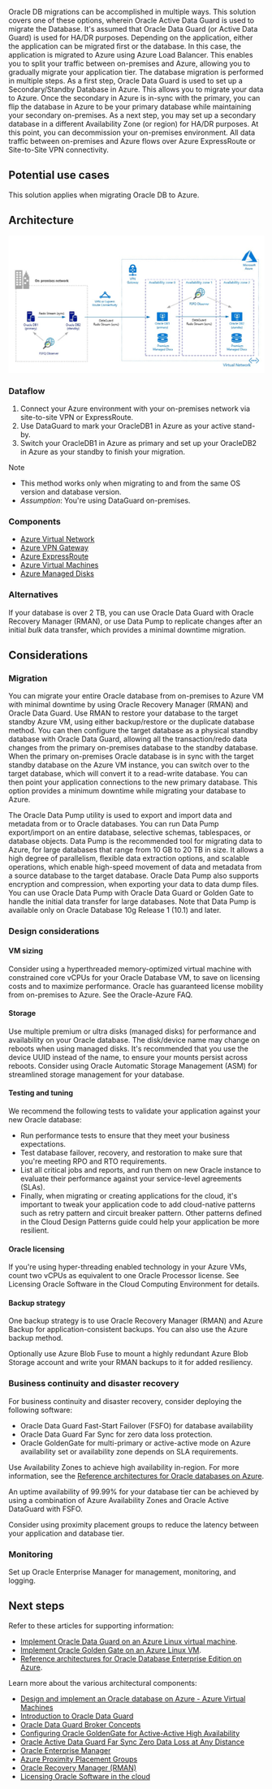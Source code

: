 Oracle DB migrations can be accomplished in multiple ways. This solution covers one of these options, wherein Oracle Active Data Guard is used to migrate the Database. It's assumed that Oracle Data Guard (or Active Data Guard) is used for HA/DR purposes. Depending on the application, either the application can be migrated first or the database. In this case, the application is migrated to Azure using Azure Load Balancer. This enables you to split your traffic between on-premises and Azure, allowing you to gradually migrate your application tier. The database migration is performed in multiple steps. As a first step, Oracle Data Guard is used to set up a Secondary/Standby Database in Azure. This allows you to migrate your data to Azure. Once the secondary in Azure is in-sync with the primary, you can flip the database in Azure to be your primary database while maintaining your secondary on-premises. As a next step, you may set up a secondary database in a different Availability Zone (or region) for HA/DR purposes. At this point, you can decommission your on-premises environment. All data traffic between on-premises and Azure flows over Azure ExpressRoute or Site-to-Site VPN connectivity.

## Potential use cases

This solution applies when migrating Oracle DB to Azure.

## Architecture

![Architecture Diagram shows completing a database migration from Oracle to Azure.](../media/reference-architecture-for-oracle-database-migration-to-azure.png)

### Dataflow

1. Connect your Azure environment with your on-premises network via site-to-site VPN or ExpressRoute.
1. Use DataGuard to mark your OracleDB1 in Azure as your active stand-by.
1. Switch your OracleDB1 in Azure as primary and set up your OracleDB2 in Azure as your standby to finish your migration.

> [!Note]
>
> - This method works only when migrating to and from the same OS version and database version.
> - *Assumption*: You're using DataGuard on-premises.

### Components

* [Azure Virtual Network](https://azure.microsoft.com/services/virtual-network)
* [Azure VPN Gateway](https://azure.microsoft.com/services/vpn-gateway)
* [Azure ExpressRoute](https://azure.microsoft.com/services/expressroute)
* [Azure Virtual Machines](https://azure.microsoft.com/services/virtual-machines)
* [Azure Managed Disks](/azure/virtual-machines/disks-types)

### Alternatives

If your database is over 2 TB, you can use Oracle Data Guard with Oracle Recovery Manager (RMAN), or use Data Pump to replicate changes after an initial _bulk_ data transfer, which provides a minimal downtime migration.

## Considerations

### Migration

You can migrate your entire Oracle database from on-premises to Azure VM with minimal downtime by using Oracle Recovery Manager (RMAN) and Oracle Data Guard. Use RMAN to restore your database to the target standby Azure VM, using either backup/restore or the duplicate database method. You can then configure the target database as a physical standby database with Oracle Data Guard, allowing all the transaction/redo data changes from the primary on-premises database to the standby database. When the primary on-premises Oracle database is in sync with the target standby database on the Azure VM instance, you can switch over to the target database, which will convert it to a read-write database. You can then point your application connections to the new primary database. This option provides a minimum downtime while migrating your database to Azure.

The Oracle Data Pump utility is used to export and import data and metadata from or to Oracle databases. You can run Data Pump export/import on an entire database, selective schemas, tablespaces, or database objects. Data Pump is the recommended tool for migrating data to Azure, for large databases that range from 10 GB to 20 TB in size. It allows a high degree of parallelism, flexible data extraction options, and scalable operations, which enable high-speed movement of data and metadata from a source database to the target database. Oracle Data Pump also supports encryption and compression, when exporting your data to data dump files. You can use Oracle Data Pump with Oracle Data Guard or Golden Gate to handle the initial data transfer for large databases. Note that Data Pump is available only on Oracle Database 10g Release 1 (10.1) and later.

### Design considerations

#### VM sizing

Consider using a hyperthreaded memory-optimized virtual machine with constrained core vCPUs for your Oracle Database VM, to save on licensing costs and to maximize performance. Oracle has guaranteed license mobility from on-premises to Azure. See the Oracle-Azure FAQ.

#### Storage

Use multiple premium or ultra disks (managed disks) for performance and availability on your Oracle database. The disk/device name may change on reboots when using managed disks. It's recommended that you use the device UUID instead of the name, to ensure your mounts persist across reboots. Consider using Oracle Automatic Storage Management (ASM) for streamlined storage management for your database.

#### Testing and tuning

We recommend the following tests to validate your application against your new Oracle database:

* Run performance tests to ensure that they meet your business expectations.
* Test database failover, recovery, and restoration to make sure that you're meeting RPO and RTO requirements.
* List all critical jobs and reports, and run them on new Oracle instance to evaluate their performance against your service-level agreements (SLAs).
* Finally, when migrating or creating applications for the cloud, it's important to tweak your application code to add cloud-native patterns such as retry pattern and circuit breaker pattern. Other patterns defined in the Cloud Design Patterns guide could help your application be more resilient.

#### Oracle licensing

If you're using hyper-threading enabled technology in your Azure VMs, count two vCPUs as equivalent to one Oracle Processor license. See Licensing Oracle Software in the Cloud Computing Environment for details.

#### Backup strategy

One backup strategy is to use Oracle Recovery Manager (RMAN) and Azure Backup for application-consistent backups.  You can also use the Azure backup method.

Optionally use Azure Blob Fuse to mount a highly redundant Azure Blob Storage account and write your RMAN backups to it for added resiliency.

### Business continuity and disaster recovery

For business continuity and disaster recovery, consider deploying the following software:

* Oracle Data Guard Fast-Start Failover (FSFO) for database availability
* Oracle Data Guard Far Sync for zero data loss protection.
* Oracle GoldenGate for multi-primary or active-active mode on Azure availability set or availability zone depends on SLA requirements.

Use Availability Zones to achieve high availability in-region. For more information, see the [Reference architectures for Oracle databases on Azure](/azure/virtual-machines/workloads/oracle/oracle-reference-architecture).

An uptime availability of 99.99% for your database tier can be achieved by using a combination of Azure Availability Zones and Oracle Active DataGuard with FSFO.

Consider using proximity placement groups to reduce the latency between your application and database tier.

### Monitoring

Set up Oracle Enterprise Manager for management, monitoring, and logging.

## Next steps

Refer to these articles for supporting information:

* [Implement Oracle Data Guard on an Azure Linux virtual machine](/azure/virtual-machines/workloads/oracle/configure-oracle-dataguard).
* [Implement Oracle Golden Gate on an Azure Linux VM](/azure/virtual-machines/workloads/oracle/configure-oracle-golden-gate).
* [Reference architectures for Oracle Database Enterprise Edition on Azure](/azure/virtual-machines/workloads/oracle/oracle-reference-architecture).

Learn more about the various architectural components:

* [Design and implement an Oracle database on Azure - Azure Virtual Machines](/azure/virtual-machines/workloads/oracle/oracle-design)
* [Introduction to Oracle Data Guard](https://docs.oracle.com/en/database/oracle/oracle-database/18/sbydb/introduction-to-oracle-data-guard-concepts.html#GUID-5E73667D-4A56-445E-911F-1E99092DD8D7)
* [Oracle Data Guard Broker Concepts](https://docs.oracle.com/en/database/oracle/oracle-database/12.2/dgbkr/oracle-data-guard-broker-concepts.html)
* [Configuring Oracle GoldenGate for Active-Active High Availability](https://docs.oracle.com/goldengate/1212/gg-winux/GWUAD/wu_bidirectional.htm#GWUAD282)
* [Oracle Active Data Guard Far Sync Zero Data Loss at Any Distance](https://www.oracle.com/technetwork/database/availability/farsync-2267608.pdf)
* [Oracle Enterprise Manager](https://docs.oracle.com/en/enterprise-manager)
* [Azure Proximity Placement Groups](/azure/virtual-machines/co-location#proximity-placement-groups)
* [Oracle Recovery Manager (RMAN)](https://www.oracle.com/database/technologies/high-availability/rman.html)
* [Licensing Oracle Software in the cloud](http://www.oracle.com/us/corporate/pricing/cloud-licensing-070579.pdf)
